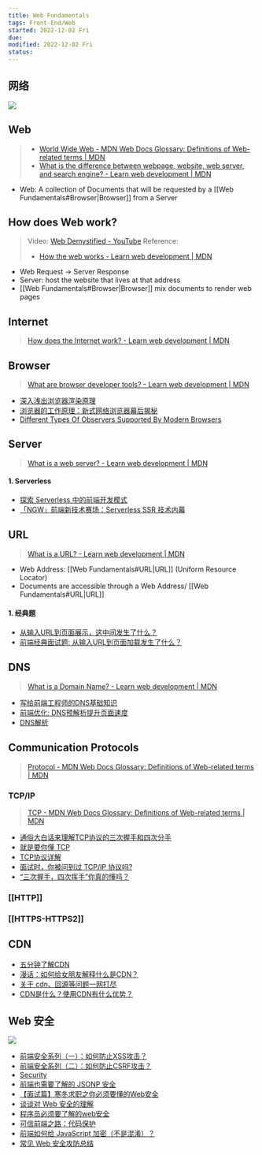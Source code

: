 ```yaml
---
title: Web Fundamentals
tags: Front-End/Web  
started: 2022-12-02 Fri
due: 
modified: 2022-12-02 Fri
status: 
---
```

## 网络

![](https://p3-juejin.byteimg.com/tos-cn-i-k3u1fbpfcp/eb26dc993bc548d790a76e0ccefdb673~tplv-k3u1fbpfcp-zoom-in-crop-mark:4536:0:0:0.awebp)
## Web
>- [World Wide Web - MDN Web Docs Glossary: Definitions of Web-related terms | MDN](https://developer.mozilla.org/en-US/docs/Glossary/World_Wide_Web)
>- [What is the difference between webpage, website, web server, and search engine? - Learn web development | MDN](https://developer.mozilla.org/en-US/docs/Learn/Common_questions/Pages_sites_servers_and_search_engines)
- Web: A collection of Documents that will be requested by a [[Web Fundamentals#Browser|Browser]] from a Server
## How does Web work?
>Video: [Web Demystified - YouTube](https://www.youtube.com/playlist?list=PLo3w8EB99pqLEopnunz-dOOBJ8t-Wgt2g)
>Reference: 
>- [How the web works - Learn web development | MDN](https://developer.mozilla.org/en-US/docs/Learn/Getting_started_with_the_web/How_the_Web_works)

- Web Request -> Server Response
- Server: host the website that lives at that address
- [[Web Fundamentals#Browser|Browser]] mix documents to render web pages
## Internet
>[How does the Internet work? - Learn web development | MDN](https://developer.mozilla.org/en-US/docs/Learn/Common_questions/How_does_the_Internet_work)

## Browser
>[What are browser developer tools? - Learn web development | MDN](https://developer.mozilla.org/en-US/docs/Learn/Common_questions/What_are_browser_developer_tools)

- [深入浅出浏览器渲染原理](https://link.juejin.cn/?target=https%3A%2F%2Fzhuanlan.zhihu.com%2Fp%2F53913989 "https://zhuanlan.zhihu.com/p/53913989")
-   [浏览器的工作原理：新式网络浏览器幕后揭秘](https://link.juejin.cn/?target=https%3A%2F%2Fwww.html5rocks.com%2Fzh%2Ftutorials%2Finternals%2Fhowbrowserswork%2F "https://www.html5rocks.com/zh/tutorials/internals/howbrowserswork/")
-   [Different Types Of Observers Supported By Modern Browsers](https://link.juejin.cn/?target=https%3A%2F%2Fwww.zeolearn.com%2Fmagazine%2Fdifferent-types-of-observers-supported-by-modern-browsers "https://www.zeolearn.com/magazine/different-types-of-observers-supported-by-modern-browsers")
## Server
>[What is a web server? - Learn web development | MDN](https://developer.mozilla.org/en-US/docs/Learn/Common_questions/What_is_a_web_server)

#### 1. Serverless
-   [探索 Serverless 中的前端开发模式](https://juejin.cn/post/6844903844745330695 "https://juejin.cn/post/6844903844745330695")
-   [「NGW」前端新技术赛场：Serverless SSR 技术内幕](https://juejin.cn/post/6844903998009393160?utm_source=gold_browser_extension "https://juejin.cn/post/6844903998009393160?utm_source=gold_browser_extension")
## URL
>[What is a URL? - Learn web development | MDN](https://developer.mozilla.org/en-US/docs/Learn/Common_questions/What_is_a_URL)

- Web Address: [[Web Fundamentals#URL|URL]] (Uniform Resource Locator)
- Documents are accessible through a Web Address/ [[Web Fundamentals#URL|URL]]
#### 1. 经典题
-   [从输入URL到页面展示，这中间发生了什么？](https://link.juejin.cn/?target=https%3A%2F%2Ftime.geekbang.org%2Fcolumn%2Farticle%2F117637 "https://time.geekbang.org/column/article/117637")
-   [前端经典面试题: 从输入URL到页面加载发生了什么？](https://link.juejin.cn/?target=https%3A%2F%2Fsegmentfault.com%2Fa%2F1190000006879700 "https://segmentfault.com/a/1190000006879700")
## DNS
>[What is a Domain Name? - Learn web development | MDN](https://developer.mozilla.org/en-US/docs/Learn/Common_questions/What_is_a_domain_name)

-   [写给前端工程师的DNS基础知识](https://link.juejin.cn/?target=http%3A%2F%2Fwww.sunhao.win%2Farticles%2Fnetwrok-dns.html "http://www.sunhao.win/articles/netwrok-dns.html")
-   [前端优化: DNS预解析提升页面速度](https://link.juejin.cn/?target=https%3A%2F%2Fwww.jianshu.com%2Fp%2F95a0c0636d28 "https://www.jianshu.com/p/95a0c0636d28")
-   [DNS解析](https://link.juejin.cn/?target=https%3A%2F%2Fimweb.io%2Ftopic%2F55e3ba46771670e207a16bc8 "https://imweb.io/topic/55e3ba46771670e207a16bc8")
## Communication Protocols
>[Protocol - MDN Web Docs Glossary: Definitions of Web-related terms | MDN](https://developer.mozilla.org/en-US/docs/Glossary/Protocol)
### TCP/IP
>[TCP - MDN Web Docs Glossary: Definitions of Web-related terms | MDN](https://developer.mozilla.org/en-US/docs/Glossary/TCP)

-   [通俗大白话来理解TCP协议的三次握手和四次分手](https://link.juejin.cn/?target=https%3A%2F%2Fgithub.com%2Fjawil%2Fblog%2Fissues%2F14 "https://github.com/jawil/blog/issues/14")
-   [就是要你懂 TCP](https://link.juejin.cn/?target=http%3A%2F%2Fjm.taobao.org%2F2017%2F06%2F08%2F20170608%2F "http://jm.taobao.org/2017/06/08/20170608/")
-   [TCP协议详解](https://juejin.cn/post/6844903685563105293 "https://juejin.cn/post/6844903685563105293")
-   [面试时，你被问到过 TCP/IP 协议吗?](https://juejin.cn/post/6844903472559718407 "https://juejin.cn/post/6844903472559718407")
-   [“三次握手，四次挥手”你真的懂吗？](https://link.juejin.cn/?target=https%3A%2F%2Fzhuanlan.zhihu.com%2Fp%2F53374516 "https://zhuanlan.zhihu.com/p/53374516")
### [[HTTP]]
### [[HTTPS-HTTPS2]]
## CDN
-   [五分钟了解CDN](https://juejin.cn/post/6844903605888090125 "https://juejin.cn/post/6844903605888090125")
-   [漫话：如何给女朋友解释什么是CDN？](https://juejin.cn/post/6844903906296725518 "https://juejin.cn/post/6844903906296725518")
-   [关于 cdn、回源等问题一网打尽](https://juejin.cn/post/6844903604596244493 "https://juejin.cn/post/6844903604596244493")
-   [CDN是什么？使用CDN有什么优势？](https://link.juejin.cn/?target=https%3A%2F%2Fwww.zhihu.com%2Fquestion%2F36514327%3Frf%3D37353035 "https://www.zhihu.com/question/36514327?rf=37353035")
## Web 安全
![](https://p3-juejin.byteimg.com/tos-cn-i-k3u1fbpfcp/0ab67a38881e444989459645de840eb1~tplv-k3u1fbpfcp-zoom-in-crop-mark:4536:0:0:0.awebp)

-   [前端安全系列（一）：如何防止XSS攻击？](https://link.juejin.cn?target=https%3A%2F%2Ftech.meituan.com%2F2018%2F09%2F27%2Ffe-security.html "https://tech.meituan.com/2018/09/27/fe-security.html")
-   [前端安全系列（二）：如何防止CSRF攻击？](https://link.juejin.cn?target=https%3A%2F%2Ftech.meituan.com%2F2018%2F10%2F11%2Ffe-security-csrf.html "https://tech.meituan.com/2018/10/11/fe-security-csrf.html")
-   [Security](https://link.juejin.cn?target=https%3A%2F%2Falmanac.httparchive.org%2Fen%2F2019%2Fsecurity "https://almanac.httparchive.org/en/2019/security")
-   [前端也需要了解的 JSONP 安全](https://juejin.cn/post/6844903660678299661 "https://juejin.cn/post/6844903660678299661")
-   [【面试篇】寒冬求职之你必须要懂的Web安全](https://juejin.cn/post/6844903842635579405 "https://juejin.cn/post/6844903842635579405")
-   [谈谈对 Web 安全的理解](https://link.juejin.cn?target=https%3A%2F%2Fzhuanlan.zhihu.com%2Fp%2F25486768%3Fgroup_id%3D820705780520079360 "https://zhuanlan.zhihu.com/p/25486768?group_id=820705780520079360")
-   [程序员必须要了解的web安全](https://juejin.cn/post/6844903639820009486 "https://juejin.cn/post/6844903639820009486")
-   [可信前端之路：代码保护](https://link.juejin.cn?target=https%3A%2F%2Fwww.freebuf.com%2Farticles%2Fweb%2F102269.html "https://www.freebuf.com/articles/web/102269.html")
-   [前端如何给 JavaScript 加密（不是混淆）？](https://link.juejin.cn?target=https%3A%2F%2Fwww.zhihu.com%2Fquestion%2F47047191 "https://www.zhihu.com/question/47047191")
-   [常见 Web 安全攻防总结](https://link.juejin.cn?target=https%3A%2F%2Fzoumiaojiang.com%2Farticle%2Fcommon-web-security%2F "https://zoumiaojiang.com/article/common-web-security/")

  

